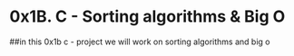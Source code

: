 # 0x1B. C - Sorting algorithms & Big O
##in this 0x1b  c - project we will work on sorting algorithms and big o  
